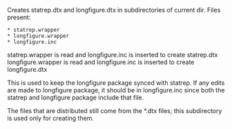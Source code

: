 

Creates statrep.dtx and longfigure.dtx in subdirectories of current dir.
Files present:

    * statrep.wrapper
    * longfigure.wrapper
    * longfigure.inc

statrep.wrapper is read and longfigure.inc is inserted to create statrep.dtx
longfigure.wrapper is read and longfigure.inc is inserted to create longfigure.dtx

This is used to keep the longfigure package synced with statrep. If any edits are
made to longfigure package, it should be in longfigure.inc since both the statrep
and longfigure package include that file.

The files that are distributed still come from the *.dtx files; this subdirectory
is used only for creating them.
